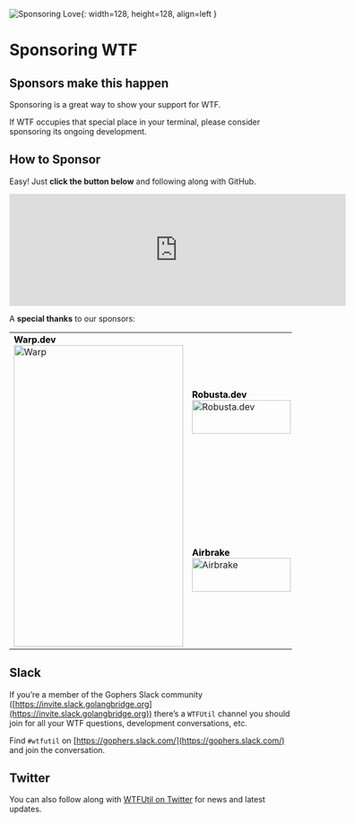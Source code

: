 ![Sponsoring Love](/assets/ghsponsors.svg){: width=128, height=128, align=left }

# Sponsoring WTF

## Sponsors make this happen

Sponsoring is a great way to show your support for WTF. 

If WTF occupies that special place in your terminal, please consider sponsoring its ongoing development.

## How to Sponsor

Easy! Just **click the button below** and following along with GitHub.

<iframe src="https://github.com/sponsors/senorprogrammer/card" title="Sponsor senorprogrammer" height="200" width="600" style="border: 0;"></iframe>

A **special thanks** to our sponsors:

<p>
    <table>
                    <tr>
                        <td rowspan="2">
                            <strong style="color: black;">Warp.dev</strong>
                            <br />
                            <a href="https://www.warp.dev/?utm_source=github&utm_medium=referral&utm_campaign=wtf_20230929 " target="_blank">
                                <img src="/assets/sponsors/warp2.png" height="538" width="302" title="Warp" alt="Warp" />
                            </a> 
                        </td>
                        <td>
                            <strong style="color: black;">Robusta.dev</strong>
                            <br />
                            <a href="https://home.robusta.dev/?utm_source=wtfutil&utm_medium=oss-sponsorship&utm_id=wtfutil-sponsorship" target="_blank">
                                <img src="/assets/sponsors/robusta.png" height="60" width="176" title="Robusta.dev" alt="Robusta.dev" />
                            </a>
                        </td>
                    </tr>
                    <tr>
                        <td>
                            <strong style="color: black;">Airbrake</strong>
                            <br />
                            <a href="https://airbrake.io/?utm_medium=sponsor&utm_source=WTFutill&utm_content=airbrake-home-page&utm_campaign=2021-sponsorships" target="_blank">
                                <img src="/assets/sponsors/airbrake.png" height="60" width="176" title="Airbrake" alt="Airbrake" />
                            </a>
                        </td>
                    </tr>
                </table>
</p>

## Slack

If you’re a member of the Gophers Slack community ([https://invite.slack.golangbridge.org](https://invite.slack.golangbridge.org)) there’s a `WTFUtil` channel you should join for all your WTF questions, development conversations, etc.

Find `#wtfutil` on [https://gophers.slack.com/](https://gophers.slack.com/) and join the conversation.

## Twitter

You can also follow along with [WTFUtil on Twitter](https://twitter.com/wtfutil) for news and latest updates.
